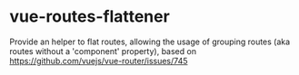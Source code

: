 # vue-routes-flattener
Provide an helper to flat routes, allowing the usage of grouping routes (aka routes without a 'component' property), based on https://github.com/vuejs/vue-router/issues/745
